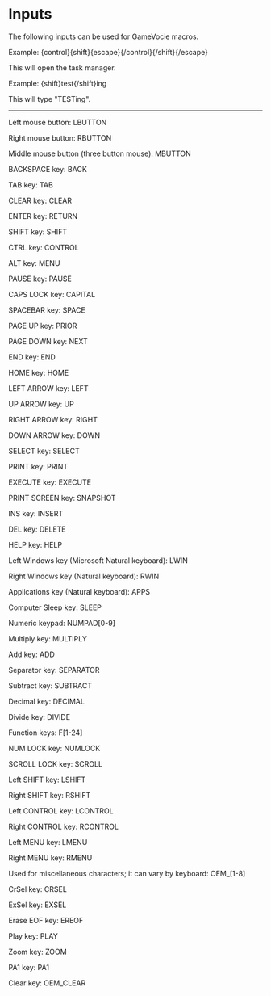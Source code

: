 Inputs
===

The following inputs can be used for GameVocie macros.

Example: {control}{shift}{escape}{/control}{/shift}{/escape}

This will open the task manager.

Example: {shift}test{/shift}ing

This will type "TESTing".

***

Left mouse button: LBUTTON

Right mouse button: RBUTTON

Middle mouse button (three button mouse): MBUTTON

BACKSPACE key: BACK

TAB key: TAB

CLEAR key: CLEAR

ENTER key: RETURN

SHIFT key: SHIFT

CTRL key: CONTROL

ALT key: MENU

PAUSE key: PAUSE

CAPS LOCK key: CAPITAL

SPACEBAR key: SPACE

PAGE UP key: PRIOR

PAGE DOWN key: NEXT

END key: END

HOME key: HOME

LEFT ARROW key: LEFT

UP ARROW key: UP

RIGHT ARROW key: RIGHT

DOWN ARROW key: DOWN

SELECT key: SELECT

PRINT key: PRINT

EXECUTE key: EXECUTE

PRINT SCREEN key: SNAPSHOT

INS key: INSERT

DEL key: DELETE

HELP key: HELP

Left Windows key (Microsoft Natural keyboard): LWIN

Right Windows key (Natural keyboard): RWIN

Applications key (Natural keyboard): APPS

Computer Sleep key: SLEEP

Numeric keypad: NUMPAD[0-9]

Multiply key: MULTIPLY

Add key: ADD

Separator key: SEPARATOR

Subtract key: SUBTRACT

Decimal key: DECIMAL

Divide key: DIVIDE

Function keys: F[1-24]

NUM LOCK key: NUMLOCK

SCROLL LOCK key: SCROLL

Left SHIFT key: LSHIFT

Right SHIFT key: RSHIFT

Left CONTROL key: LCONTROL

Right CONTROL key: RCONTROL

Left MENU key: LMENU

Right MENU key: RMENU

Used for miscellaneous characters; it can vary by keyboard: OEM_[1-8]

CrSel key: CRSEL

ExSel key: EXSEL

Erase EOF key: EREOF

Play key: PLAY

Zoom key: ZOOM

PA1 key: PA1

Clear key: OEM_CLEAR